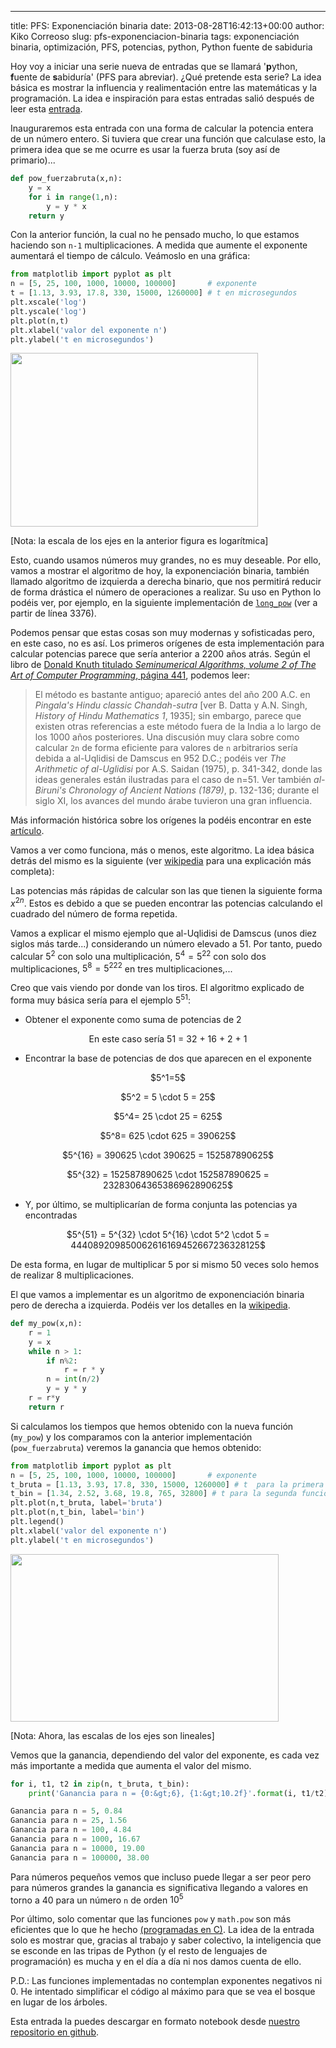 ---
title: PFS: Exponenciación binaria
date: 2013-08-28T16:42:13+00:00
author: Kiko Correoso
slug: pfs-exponenciacion-binaria
tags: exponenciación binaria, optimización, PFS, potencias, python, Python fuente de sabiduria

Hoy voy a iniciar una serie nueva de entradas que se llamará '**p**ython, **f**uente de **s**abiduría' (PFS para abreviar). ¿Qué pretende esta serie? La idea básica es mostrar la influencia y realimentación entre las matemáticas y la programación. La idea e inspiración para estas entradas salió después de leer esta <a href="http://ch3m4.org/blog/2013/08/14/estudio-funcion-factorial-numpy/" target="_blank">entrada</a>.

Inauguraremos esta entrada con una forma de calcular la potencia entera de un número entero. Si tuviera que crear una función que calculase esto, la primera idea que se me ocurre es usar la fuerza bruta (soy así de primario)...

```python
def pow_fuerzabruta(x,n):
    y = x
    for i in range(1,n):
        y = y * x
    return y
```

Con la anterior función, la cual no he pensado mucho, lo que estamos haciendo son `n-1` multiplicaciones. A medida que aumente el exponente aumentará el tiempo de cálculo. Veámoslo en una gráfica:

```python
from matplotlib import pyplot as plt
n = [5, 25, 100, 1000, 10000, 100000]       # exponente
t = [1.13, 3.93, 17.8, 330, 15000, 1260000] # t en microsegundos
plt.xscale('log')
plt.yscale('log')
plt.plot(n,t)
plt.xlabel('valor del exponente n')
plt.ylabel('t en microsegundos')
```

<img class="aligncenter" src="https://pybonacci.org/images/2013/08/pow_bruto.png" width="396" height="278" />

[Nota: la escala de los ejes en la anterior figura es logarítmica]

Esto, cuando usamos números muy grandes, no es muy deseable. Por ello, vamos a mostrar el algoritmo de hoy, la exponenciación binaria, también llamado algoritmo de izquierda a derecha binario, que nos permitirá reducir de forma drástica el número de operaciones a realizar. Su uso en Python lo podéis ver, por ejemplo, en la siguiente implementación de <a href="http://svn.python.org/view/python/tags/r271/Objects/longobject.c?view=markup" target="_blank"><code>long_pow</code></a> (ver a partir de línea 3376).

Podemos pensar que estas cosas son muy modernas y sofisticadas pero, en este caso, no es así. Los primeros orígenes de esta implementación para calcular potencias parece que sería anterior a 2200 años atrás. Según el libro de [Donald Knuth titulado _Seminumerical Algorithms, volume 2 of The Art of Computer Programming_, página 441](http://www.goodreads.com/book/show/112246.Art_of_Computer_Programming_Volume_2), podemos leer:

> El método es bastante antiguo; apareció antes del año 200 A.C. en _Pingala's Hindu classic Chandah-sutra_ [ver B. Datta y A.N. Singh, _History of Hindu Mathematics 1_, 1935]; sin embargo, parece que existen otras referencias a este método fuera de la India a lo largo de los 1000 años posteriores. Una discusión muy clara sobre como calcular `2n` de forma eficiente para valores de `n` arbitrarios sería debida a al-Uqlidisi de Damscus en 952 D.C.; podéis ver _The Arithmetic of al-Uglidisi_ por A.S. Saidan (1975), p. 341-342, donde las ideas generales están ilustradas para el caso de n=51. Ver también _al-Biruni's Chronology of Ancient Nations (1879)_, p. 132-136; durante el siglo XI, los avances del mundo árabe tuvieron una gran influencia.

Más información histórica sobre los orígenes la podéis encontrar en este <a href="http://arxiv.org/abs/math/0703658" target="_blank">artículo</a>.

Vamos a ver como funciona, más o menos, este algoritmo. La idea básica detrás del mismo es la siguiente (ver <a href="http://es.wikipedia.org/wiki/Exponenciaci%C3%B3n_binaria" target="_blank">wikipedia</a> para una explicación más completa):

Las potencias más rápidas de calcular son las que tienen la siguiente forma ${x^2}^n$. Estos es debido a que se pueden encontrar las potencias calculando el cuadrado del número de forma repetida.

Vamos a explicar el mismo ejemplo que al-Uqlidisi de Damscus (unos diez siglos más tarde...) considerando un número elevado a 51. Por tanto, puedo calcular $5^2$ con solo una multiplicación, $5^4={5^2}^2$ con solo dos multiplicaciones, $5^8={{5^2}^2}^2$ en tres multiplicaciones,...

Creo que vais viendo por donde van los tiros. El algoritmo explicado de forma muy básica sería para el ejemplo $5^{51}$:

  * Obtener el exponente como suma de potencias de 2

<p style="text-align:center;">
  En este caso sería 51 = 32 + 16 + 2 + 1
</p>

  * Encontrar la base de potencias de dos que aparecen en el exponente

<p style="text-align:center;">
  $5^1=5$
</p>

<p style="text-align:center;">
  $5^2 = 5 \cdot 5 = 25$
</p>

<p style="text-align:center;">
  $5^4= 25 \cdot 25 = 625$
</p>

<p style="text-align:center;">
  $5^8= 625 \cdot 625 = 390625$
</p>

<p style="text-align:center;">
  $5^{16} = 390625 \cdot 390625 = 152587890625$
</p>

<p style="text-align:center;">
  $5^{32} = 152587890625 \cdot 152587890625 = 23283064365386962890625$
</p>

  * Y, por último, se multiplicarían de forma conjunta las potencias ya encontradas

<p style="text-align:center;">
  $5^{51} = 5^{32} \cdot 5^{16} \cdot 5^2 \cdot 5 = 444089209850062616169452667236328125$
</p>

De esta forma, en lugar de multiplicar 5 por si mismo 50 veces solo hemos de realizar 8 multiplicaciones.

El que vamos a implementar es un algoritmo de exponenciación binaria pero de derecha a izquierda. Podéis ver los detalles en la <a href="http://en.wikipedia.org/wiki/Modular_exponentiation#Right-to-left_binary_method" target="_blank">wikipedia</a>.

```python
def my_pow(x,n):
    r = 1
    y = x
    while n > 1:
        if n%2:
            r = r * y
        n = int(n/2)
        y = y * y
    r = r*y
    return r
```

Si calculamos los tiempos que hemos obtenido con la nueva función (`my_pow`) y los comparamos con la anterior implementación (`pow_fuerzabruta`) veremos la ganancia que hemos obtenido:

```python
from matplotlib import pyplot as plt
n = [5, 25, 100, 1000, 10000, 100000]       # exponente
t_bruta = [1.13, 3.93, 17.8, 330, 15000, 1260000] # t  para la primera función
t_bin = [1.34, 2.52, 3.68, 19.8, 765, 32800] # t para la segunda función
plt.plot(n,t_bruta, label='bruta')
plt.plot(n,t_bin, label='bin')
plt.legend()
plt.xlabel('valor del exponente n')
plt.ylabel('t en microsegundos')
```

<img class="aligncenter" src="https://pybonacci.org/images/2013/08/pow_bruto_bin.png" width="429" height="268" />

[Nota: Ahora, las escalas de los ejes son lineales]

Vemos que la ganancia, dependiendo del valor del exponente, es cada vez más importante a medida que aumenta el valor del mismo.

```python
for i, t1, t2 in zip(n, t_bruta, t_bin):
    print('Ganancia para n = {0:&gt;6}, {1:&gt;10.2f}'.format(i, t1/t2))
```

```python
Ganancia para n = 5, 0.84
Ganancia para n = 25, 1.56
Ganancia para n = 100, 4.84
Ganancia para n = 1000, 16.67
Ganancia para n = 10000, 19.00
Ganancia para n = 100000, 38.00
```

Para números pequeños vemos que incluso puede llegar a ser peor pero para números grandes la ganancia es significativa llegando a valores en torno a 40 para un número `n` de orden $10^5$

Por último, solo comentar que las funciones `pow` y `math.pow` son más eficientes que lo que he hecho [(programadas en C)](http://hg.python.org/cpython/file/41de6f0e62fd/Modules/mathmodule.c). La idea de la entrada solo es mostrar que, gracias al trabajo y saber colectivo, la inteligencia que se esconde en las tripas de Python (y el resto de lenguajes de programación) es mucha y en el día a día ni nos damos cuenta de ello.

P.D.: Las funciones implementadas no contemplan exponentes negativos ni 0. He intentado simplificar el código al máximo para que se vea el bosque en lugar de los árboles.

Esta entrada la puedes descargar en formato notebook desde [nuestro repositorio en github](https://github.com/Pybonacci/notebooks).
